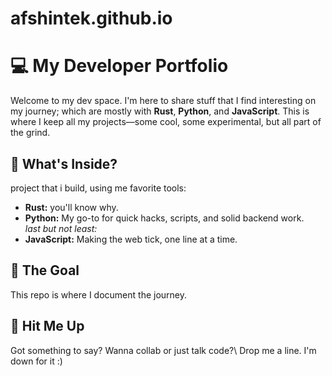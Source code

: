 # afshintek.github.io
# 💻 My Developer Portfolio

Welcome to my dev space. I'm here to share stuff that I find interesting on my journey; which are mostly with **Rust**, **Python**, and **JavaScript**. This is where I keep all my projects—some cool, some experimental, but all part of the grind.

## 🔧 What's Inside?
project that i build, using me favorite tools:
- **Rust:** you'll know why.
- **Python:** My go-to for quick hacks, scripts, and solid backend work.   
   *last but not least:*
- **JavaScript:** Making the web tick, one line at a time.

## 🎯 The Goal

This repo is where I document the journey.

## 💬 Hit Me Up

Got something to say? Wanna collab or just talk code?\ Drop me a line. I'm down for it :)

